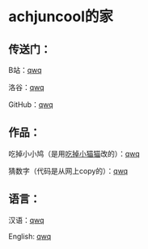 # achjuncool的家

## 传送门：
B站：[qwq](https://space.bilibili.com/520843575)

洛谷：[qwq](https://www.luogu.com.cn/user/604622)

GitHub：[qwq](https://github.com/achjuncool)

## 作品：
吃掉小小鸠（是用[吃掉小猫猫](https://eafoo.github.io/eatcat/)改的）：[qwq](https://achjuncool.github.io/eajiu)

猜数字（代码是从网上copy的）：[qwq](https://achjuncool.github.io/guessthenumber)

## 语言：
汉语：[qwq](https://achjuncool.github.io/zh-cn)

English: [qwq](https://achjuncool.github.io/en-us)
 
